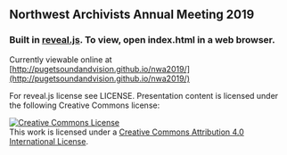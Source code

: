 

## Northwest Archivists Annual Meeting 2019


### Built in [reveal.js](https://github.com/hakimel/reveal.js/). To view, open index.html in a web browser.

Currently viewable online at [http://pugetsoundandvision.github.io/nwa2019/](http://pugetsoundandvision.github.io/nwa2019/)

For reveal.js license see LICENSE. Presentation content is licensed under the following Creative Commons license:

<a rel="license" href="http://creativecommons.org/licenses/by/4.0/"><img alt="Creative Commons License" style="border-width:0" src="https://i.creativecommons.org/l/by/4.0/80x15.png" /></a><br />This work is licensed under a <a rel="license" href="http://creativecommons.org/licenses/by/4.0/">Creative Commons Attribution 4.0 International License</a>.
